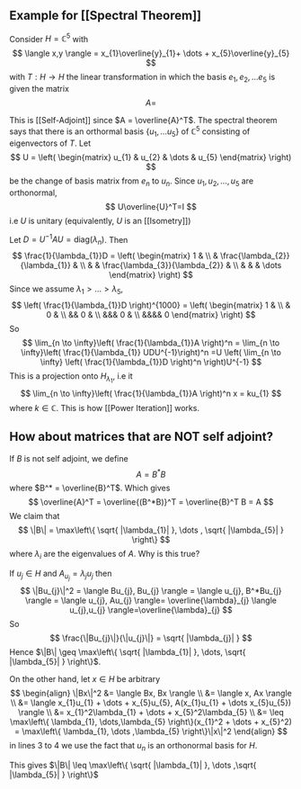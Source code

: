 ## Example for [[Spectral Theorem]]

Consider $H = \mathbb{C}^5$ with
$$
\langle x,y \rangle = x_{1}\overline{y}_{1}+ \dots + x_{5}\overline{y}_{5}
$$
with $T: H \to H$ the linear transformation in which the basis $e_{1}, e_{2}, \dots e_{5}$ is given the matrix
$$
A = 
$$

This is [[Self-Adjoint]] since $A = \overline{A}^T$. The spectral theorem says that there is an orthormal basis $\left\{ u_{1}, \dots u_{5} \right\}$ of $\mathbb{C}^5$ consisting of eigenvectors of $T$. Let
$$
U = \left( \begin{matrix}
u_{1} & u_{2} & \dots & u_{5}
\end{matrix} \right) 
$$
be the change of basis matrix from $e_{n}$ to $u_{n}$. Since $u_{1},u_{2}, \dots, u_{5}$ are orthonormal,
$$
U\overline{U}^T=I
$$
i.e $U$ is unitary (equivalently, $U$ is an [[Isometry]])

Let $D = U^{-1} A U = \text{diag}(\lambda_{n})$. Then 
$$
\frac{1}{\lambda_{1}}D = \left( \begin{matrix}
1 & \\
& \frac{\lambda_{2}}{\lambda_{1}} & \\
& &  \frac{\lambda_{3}}{\lambda_{2}} & \\
& & & \dots
\end{matrix} \right) 
$$
Since we assume $\lambda_{1} > \dots > \lambda_{5}$,
$$
\left( \frac{1}{\lambda_{1}}D \right)^{1000} = \left( \begin{matrix}
1 &  \\
& 0 & \\
&& 0 & \\
&&& 0 & \\
&&&& 0
\end{matrix} \right)  
$$
So
$$
\lim_{n \to \infty}\left( \frac{1}{\lambda_{1}}A \right)^n = \lim_{n \to \infty}\left( \frac{1}{\lambda_{1}} UDU^{-1}\right)^n =U \left( \lim_{n \to \infty} \left( \frac{1}{\lambda_{1}}D \right)^n \right)U^{-1}   
$$
This is a projection onto $H_{\lambda_{1}}$, i.e it 
$$
\lim_{n \to \infty}\left( \frac{1}{\lambda_{1}}A \right)^n x = ku_{1}
$$
where $k \in \mathbb{C}$. This is how [[Power Iteration]] works.

## How about matrices that are NOT self adjoint?

If $B$ is not self adjoint, we define
$$
A = B^*B
$$
where $B^* = \overline{B}^T$. Which gives
$$
\overline{A}^T = \overline{(B^*B)}^T = \overline{B}^T B = A
$$
We claim that
$$
\|B\| = \max\left\{ \sqrt{ |\lambda_{1}| }, \dots , \sqrt{ |\lambda_{5}| } \right\} 
$$
where $\lambda_{i}$ are the eigenvalues of $A$. Why is this true?

If $u_{j} \in H$ and $A_{u_{j}} = \lambda_{j}u_{j}$ then
$$
\|Bu_{j}\|^2 = \langle Bu_{j}, Bu_{j} \rangle = \langle u_{j}, B^*Bu_{j} \rangle = \langle u_{j}, Au_{j} \rangle= \overline{\lambda}_{j} \langle u_{j},u_{j}  \rangle=\overline{\lambda}_{j}    
$$
So 
$$
\frac{\|Bu_{j}\|}{\|u_{j}\|} = \sqrt{ |\lambda_{j}| } 
$$
Hence $\|B\| \geq \max\left\{ \sqrt{ |\lambda_{1}| }, \dots, \sqrt{ |\lambda_{5}| } \right\}$.

On the other hand, let $x \in H$ be arbitrary 
$$
\begin{align}
\|Bx\|^2 &= \langle Bx, Bx \rangle  \\
&= \langle x, Ax \rangle \\
&= \langle x_{1}u_{1} + \dots + x_{5}u_{5}, A(x_{1}u_{1} + \dots x_{5}u_{5}) \rangle   \\
&= x_{1}^2\lambda_{1} + \dots + x_{5}^2\lambda_{5} \\
&= \leq \max\left\{ \lambda_{1}, \dots,\lambda_{5} \right\}(x_{1}^2 + \dots + x_{5}^2) = \max\left\{ \lambda_{1}, \dots ,\lambda_{5} \right\}\|x\|^2 
\end{align}
$$
in lines 3 to 4 we use the fact that $u_{n}$ is an orthonormal basis for $H$.

This gives $\|B\| \leq \max\left\{ \sqrt{ |\lambda_{1}| }, \dots ,\sqrt{ |\lambda_{5}| } \right\}$
